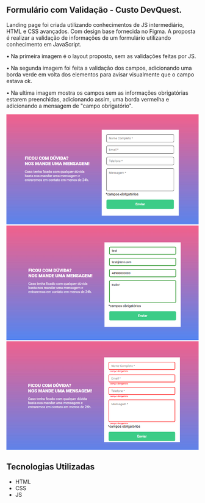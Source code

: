 ## Formulário com Validação - Custo DevQuest. 

Landing page foi criada utilizando conhecimentos de JS intermediário, HTML e CSS avançados. Com design base fornecida no Figma.
A proposta é realizar a validação de informações de um formulário utilizando conhecimento em JavaScript. 

<p>• Na primeira imagem é o layout proposto, sem as validações feitas por JS. </p>
<p>• Na segunda imagem foi feita a validação dos campos, adicionando uma borda verde em volta dos elementos para avisar visualmente que o campo estava ok. </p>
<p>• Na ultima imagem mostra os campos sem as informações obrigatórias estarem preenchidas, adicionando assim, uma borda vermelha e adicionando a mensagem de "campo obrigatório". </p>

<img src='./src/quest.png' alt ='layout utilizando HTML + CSS'>
<img src='./src/quest-ok.png' alt ='layout com JS validando dados'>
<img src='./src/quest-erro.png' alt = 'layout com JS verificando incosistencia nos dados'>

## Tecnologias Utilizadas

- HTML
- CSS
- JS 
